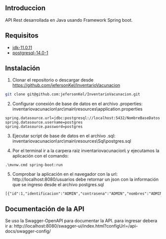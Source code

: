 ## Introduccion
API Rest desarrollada en Java usando Framework Spring boot. 

## Requisitos
* [jdk-11.0.11](https://www.oracle.com/java/technologies/javase/jdk11-archive-downloads.html)
* [postgresql-14.0-1](https://www.postgresql.org/download/)

## Instalación
1. Clonar el repositorio o descargar desde https://github.com/jefersonKel/InventarioVacunacion
  ```sh
  git clone git@github.com:jefersonKel/InventarioVacunacion.git
  ```
2. Configurar conexión de base de datos en el archivo .properties: inventariovacunacion\src\main\resources\application.properties
  ```
  spring.datasource.url=jdbc:postgresql://localhost:5432/NombreBaseDatos
  spring.datasource.username=postgres
  spring.datasource.password=postgres
  ```
3. Ejecutar script de base de datos en el archivo .sql: inventariovacunacion\src\main\resources\Sql\postgres.sql

4. Por el terminal ir a la carpera raiz inventariovacunacion\ y ejecutamos la aplicación con el comando:
  ```
  .\mvnw.cmd spring-boot:run
  ```
5. Comprobar la aplicación en el navegador con la url: http://localhost:8080/usuarios debe retornar un json con la información que se ingreso desde el archivo postgres.sql
 ```
 [{"id":1,"identificacion":"ADMIN","contrasena":"ADMIN","nombres":"ADMINISTRADOR","rol":"ADMINISTRADOR"}]
 ```
## Documentación de la API
Se uso la Swagger-OpenAPI para documentar la API. para ingresar debera ir a: http://localhost:8080/swagger-ui/index.html?configUrl=/api-docs/swagger-config/


